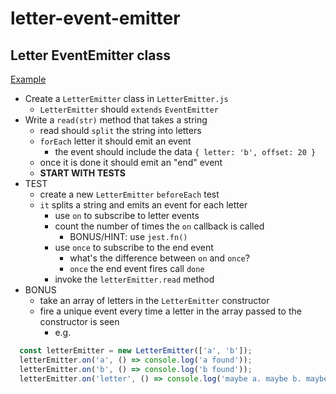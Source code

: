 # letter-event-emitter

## Letter EventEmitter class

[Example](https://github.com/alchemycodelab/fsjs-be-demos/tree/master/02_node/07_events/exercise-3)

* Create a `LetterEmitter` class in `LetterEmitter.js`
  * `LetterEmitter` should `extends` `EventEmitter`
* Write a `read(str)` method that takes a string
  * read should `split` the string into letters
  * `forEach` letter it should emit an event
    * the event should include the data `{ letter: 'b', offset: 20 }`
  * once it is done it should emit an "end" event
  * **START WITH TESTS**
* TEST
  * create a new `LetterEmitter` `beforeEach` test
  * `it` splits a string and emits an event for each letter
    * use `on` to subscribe to letter events
    * count the number of times the `on` callback is called
      * BONUS/HINT: use `jest.fn()`
    * use `once` to subscribe to the end event
      * what's the difference between `on` and `once`?
      * `once` the end event fires call `done`
    * invoke the `letterEmitter.read` method
* BONUS
  * take an array of letters in the `LetterEmitter` constructor
  * fire a unique event every time a letter in the array passed to the constructor is seen
    * e.g.
```js
  const letterEmitter = new LetterEmitter(['a', 'b']);
  letterEmitter.on('a', () => console.log('a found'));
  letterEmitter.on('b', () => console.log('b found'));
  letterEmitter.on('letter', () => console.log('maybe a. maybe b. maybe something else'));
```